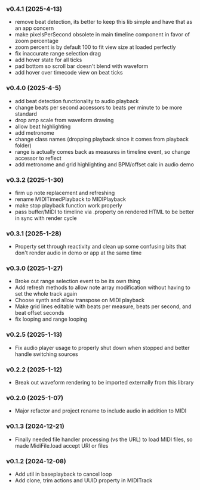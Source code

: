 ### v0.4.1 (2025-4-13)
- remove beat detection, its better to keep this lib simple and have that as an app concern
- make pixelsPerSecond obsolete in main timeline component in favor of zoom percentage
- zoom percent is by default 100 to fit view size at loaded perfectly
- fix inaccurate range selection drag
- add hover state for all ticks
- pad bottom so scroll bar doesn't blend with waveform
- add hover over timecode view on beat ticks

### v0.4.0 (2025-4-5)
- add beat detection functionality to audio playback
- change beats per second accessors to beats per minute to be more standard
- drop amp scale from waveform drawing
- allow beat highlighting
- add metronome
- change class names (dropping playback since it comes from playback folder)
- range is actually comes back as measures in timeline event, so change accessor to reflect
- add metronome and grid highlighting and BPM/offset calc in audio demo

### v0.3.2 (2025-1-30)
- firm up note replacement and refreshing
- rename MIDITimedPlayback to MIDIPlayback
- make stop playback function work properly
- pass buffer/MIDI to timeline via .property on rendered HTML to be better in sync with render cycle

### v0.3.1 (2025-1-28)
- Property set through reactivity and clean up some confusing bits that don't render audio in demo or app at the same time

### v0.3.0 (2025-1-27)
- Broke out range selection event to be its own thing
- Add refresh methods to allow note array modification without having to set the whole track again
- Choose synth and allow transpose on MIDI playback
- Make grid lines editable with beats per measure, beats per second, and beat offset seconds
- fix looping and range looping

### v0.2.5 (2025-1-13)
- Fix audio player usage to properly shut down when stopped and better handle switching sources

### v0.2.2 (2025-1-12)
- Break out waveform rendering to be imported externally from this library

### v0.2.0 (2025-1-07)
- Major refactor and project rename to include audio in addition to MIDI

### v0.1.3 (2024-12-21)
- Finally needed file handler processing (vs the URL) to load MIDI files, so made MidiFile.load accept URI or files

### v0.1.2 (2024-12-08)
- Add util in baseplayback to cancel loop
- Add clone, trim actions and UUID property in MIDITrack